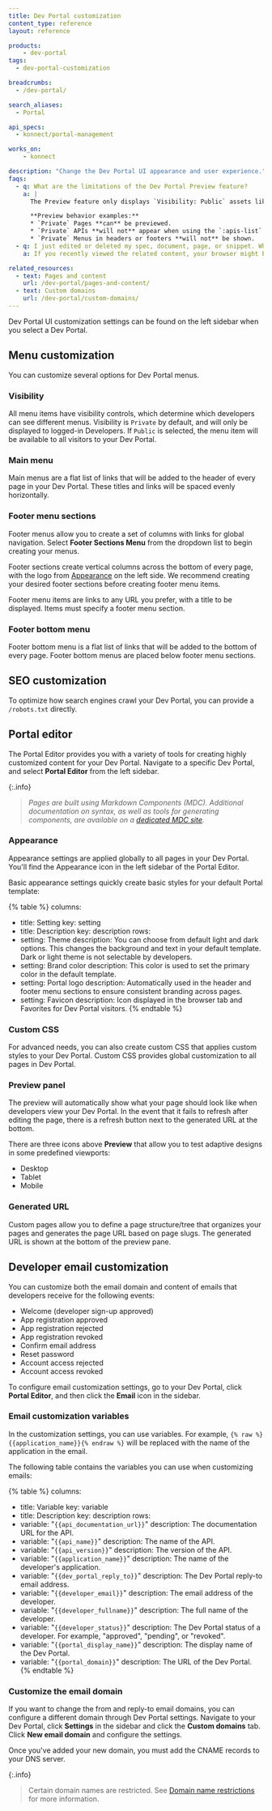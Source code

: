 ```yaml
---
title: Dev Portal customization
content_type: reference
layout: reference

products:
    - dev-portal
tags:
  - dev-portal-customization

breadcrumbs:
  - /dev-portal/

search_aliases:
  - Portal

api_specs:
  - konnect/portal-management

works_on:
    - konnect

description: "Change the Dev Portal UI appearance and user experience."
faqs:
  - q: What are the limitations of the Dev Portal Preview feature?
    a: |
      The Preview feature only displays `Visibility: Public` assets like APIs and Menus because it does not simulate a logged-in Developer context.

      **Preview behavior examples:**
      * `Private` Pages **can** be previewed.
      * `Private` APIs **will not** appear when using the `:apis-list` MDC component.
      * `Private` Menus in headers or footers **will not** be shown.
  - q: I just edited or deleted my spec, document, page, or snippet. Why don't I immediately see these changes live in the Dev Portal?
    a: If you recently viewed the related content, your browser might be serving a cached version of the page. To fix this, you can clear your browser cache and refresh the page. 

related_resources:
  - text: Pages and content
    url: /dev-portal/pages-and-content/
  - text: Custom domains
    url: /dev-portal/custom-domains/
---
```


Dev Portal UI customization settings can be found on the left sidebar when you select a Dev Portal.

## Menu customization

You can customize several options for Dev Portal menus.

### Visibility

All menu items have visibility controls, which determine which developers can see different menus. Visibility is `Private` by default, and will only be displayed to logged-in Developers. If `Public` is selected, the menu item will be available to all visitors to your Dev Portal.

### Main menu

Main menus are a flat list of links that will be added to the header of every page in your Dev Portal. 
These titles and links will be spaced evenly horizontally.

### Footer menu sections

Footer menus allow you to create a set of columns with links for global navigation. Select **Footer Sections Menu** from the dropdown list to begin creating your menus.

Footer sections create vertical columns across the bottom of every page, with the logo from [Appearance](#appearance) on the left side. 
We recommend creating your desired footer sections before creating footer menu items.

Footer menu items are links to any URL you prefer, with a title to be displayed. Items must specify a footer menu section.

### Footer bottom menu

Footer bottom menu is a flat list of links that will be added to the bottom of every page. 
Footer bottom menus are placed below footer menu sections.

## SEO customization

To optimize how search engines crawl your Dev Portal, you can provide a `/robots.txt` directly. 

## Portal editor

The Portal Editor provides you with a variety of tools for creating highly customized content for your Dev Portal. Navigate to a specific Dev Portal, and select **Portal Editor** from the left sidebar.

{:.info}
> *Pages are built using Markdown Components (MDC). Additional documentation on syntax, as well as tools for generating components, are available on a [dedicated MDC site](https://portaldocs.konghq.com/).*

### Appearance

Appearance settings are applied globally to all pages in your Dev Portal. 
You'll find the Appearance icon in the left sidebar of the Portal Editor.

Basic appearance settings quickly create basic styles for your default Portal template:

{% table %}
columns:
  - title: Setting
    key: setting
  - title: Description
    key: description
rows:
  - setting: Theme
    description: You can choose from default light and dark options. This changes the background and text in your default template. Dark or light theme is not selectable by developers.
  - setting: Brand color
    description: This color is used to set the primary color in the default template.
  - setting: Portal logo
    description: Automatically used in the header and footer menu sections to ensure consistent branding across pages.
  - setting: Favicon
    description: Icon displayed in the browser tab and Favorites for Dev Portal visitors.
{% endtable %}

### Custom CSS

For advanced needs, you can also create custom CSS that applies custom styles to your Dev Portal. Custom CSS provides global customization to all pages in Dev Portal.

### Preview panel

The preview will automatically show what your page should look like when developers view your Dev Portal. In the event that it fails to refresh after editing the page, there is a refresh button next to the generated URL at the bottom. 

There are three icons above **Preview** that allow you to test adaptive designs in some predefined viewports:
* Desktop
* Tablet
* Mobile

### Generated URL

Custom pages allow you to define a page structure/tree that organizes your pages and generates the page URL based on page slugs. The generated URL is shown at the bottom of the preview pane.

## Developer email customization

You can customize both the email domain and content of emails that developers receive for the following events:
* Welcome (developer sign-up approved)
* App registration approved
* App registration rejected
* App registration revoked
* Confirm email address
* Reset password
* Account access rejected
* Account access revoked

To configure email customization settings, go to your Dev Portal, click **Portal Editor**, and then click the **Email** icon in the sidebar. 

### Email customization variables

In the customization settings, you can use variables. For example, `{% raw %}{{application_name}}{% endraw %}` will be replaced with the name of the application in the email.

The following table contains the variables you can use when customizing emails:

<!--vale off-->
{% table %}
columns:
  - title: Variable
    key: variable
  - title: Description
    key: description
rows:
  - variable: "<code>&#123;&#123;api_documentation_url&#125;&#125;</code>"
    description: The documentation URL for the API.
  - variable: "<code>&#123;&#123;api_name&#125;&#125;</code>"
    description: The name of the API.
  - variable: "<code>&#123;&#123;api_version&#125;&#125;</code>"
    description: The version of the API.
  - variable: "<code>&#123;&#123;application_name&#125;&#125;</code>"
    description: The name of the developer's application.
  - variable: "<code>&#123;&#123;dev_portal_reply_to&#125;&#125;</code>"
    description: The Dev Portal reply-to email address.
  - variable: "<code>&#123;&#123;developer_email&#125;&#125;</code>"
    description: The email address of the developer.
  - variable: "<code>&#123;&#123;developer_fullname&#125;&#125;</code>"
    description: The full name of the developer.
  - variable: "<code>&#123;&#123;developer_status&#125;&#125;</code>"
    description: The Dev Portal status of a developer. For example, \"approved\", \"pending\", or \"revoked\".
  - variable: "<code>&#123;&#123;portal_display_name&#125;&#125;</code>"
    description: The display name of the Dev Portal.
  - variable: "<code>&#123;&#123;portal_domain&#125;&#125;</code>"
    description: The URL of the Dev Portal.
{% endtable %}
<!--vale on-->

### Customize the email domain

If you want to change the from and reply-to email domains, you can configure a different domain through Dev Portal settings. 
Navigate to your Dev Portal, click **Settings** in the sidebar and click the **Custom domains** tab. Click **New email domain** and configure the settings. 

Once you've added your new domain, you must add the CNAME records to your DNS server. 

{:.info}
> Certain domain names are restricted. See [Domain name restrictions](/dev-portal/custom-domains/#domain-name-restrictions) for more information.

